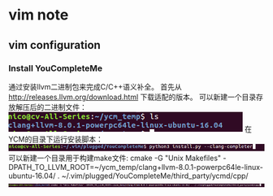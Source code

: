 # vim note
## vim configuration
### Install YouCompleteMe
通过安装llvm二进制包来完成C\/C++语义补全。
首先从 http://releases.llvm.org/download.html 下载适配的版本。
可以新建一个目录存放解压后的二进制文件：
![](./clang.png)
在YCM的目录下运行安装脚本：
![](./ycm.png)
可以新建一个目录用于构建make文件:
cmake -G "Unix Makefiles" -DPATH_TO_LLVM_ROOT=~/ycm_temp/clang+llvm-8.0.1-powerpc64le-linux-ubuntu-16.04/ . ~/.vim/plugged/YouCompleteMe/third_party/ycmd/cpp/
![](./cmake.png)



